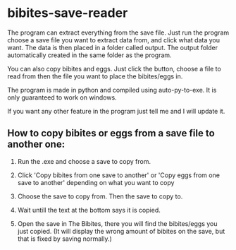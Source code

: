 # bibites-save-reader
The program can extract everything from the save file. Just run the program choose a save file you want to extract data from, and click what data you want. The data is then placed in a folder called output. The output folder automatically created in the same folder as the program.

You can also copy bibites and eggs. Just click the button, choose a file to read from then the file you want to place the bibites/eggs in.

The program is made in python and compiled using auto-py-to-exe. It is only guaranteed to work on windows.

If you want any other feature in the program just tell me and I will update it.



## How to copy bibites or eggs from a save file to another one:

1. Run the .exe and choose a save to copy from.

2. Click 'Copy bibites from one save to another' or 'Copy eggs from one save to another' depending on what you want to copy

3. Choose the save to copy from. Then the save to copy to.

4. Wait untill the text at the bottom says it is copied.

5. Open the save in The Bibites, there you will find the bibites/eggs you just copied. (It will display the wrong amount of bibites on the save, but that is fixed by saving normally.)
